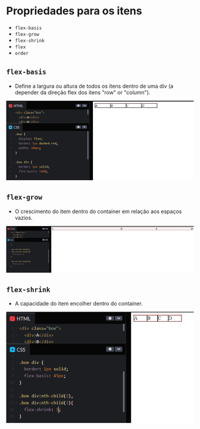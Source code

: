 # Propriedades para os itens

* `flex-basis`
* `flex-grow`
* `flex-shrink`
* `flex`
* `order`
  

## `flex-basis`

* Define a largura ou altura de todos os itens dentro de uma div (a depender da direção flex dos itens "row" or "column").
  
![flex-basis](./assets/flex-basis.png)

## `flex-grow`

* O crescimento do item dentro do container em relação aos espaços vazios.
  
![flex-grow](./assets/flex-grow.png)

## `flex-shrink`

* A capacidade do item encolher dentro do container.

![flex-shrink](assets/flex-shrink.png)